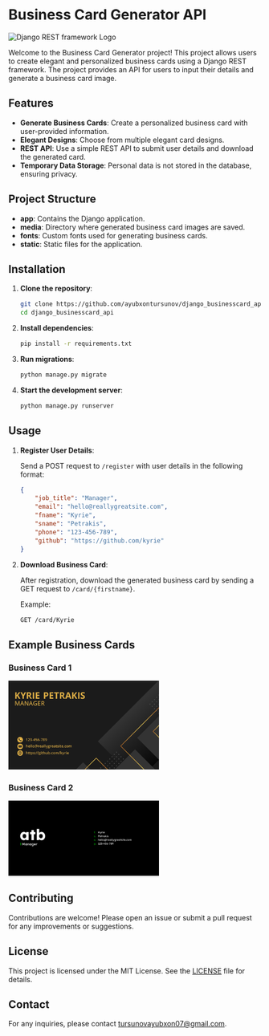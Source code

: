 # Business Card Generator API


![Django REST framework Logo](https://www.django-rest-framework.org/img/logo.png)


Welcome to the Business Card Generator project! This project allows users to create elegant and personalized business cards using a Django REST framework. The project provides an API for users to input their details and generate a business card image.

## Features

- **Generate Business Cards**: Create a personalized business card with user-provided information.
- **Elegant Designs**: Choose from multiple elegant card designs.
- **REST API**: Use a simple REST API to submit user details and download the generated card.
- **Temporary Data Storage**: Personal data is not stored in the database, ensuring privacy.

## Project Structure

- **app**: Contains the Django application.
- **media**: Directory where generated business card images are saved.
- **fonts**: Custom fonts used for generating business cards.
- **static**: Static files for the application.

## Installation

1. **Clone the repository**:

    ```sh
    git clone https://github.com/ayubxontursunov/django_businesscard_api.git
    cd django_businesscard_api
    ```

2. **Install dependencies**:

    ```sh
    pip install -r requirements.txt
    ```

3. **Run migrations**:

    ```sh
    python manage.py migrate
    ```

4. **Start the development server**:

    ```sh
    python manage.py runserver
    ```

## Usage

1. **Register User Details**:

    Send a POST request to `/register` with user details in the following format:

    ```json
    {
        "job_title": "Manager",
        "email": "hello@reallygreatsite.com",
        "fname": "Kyrie",
        "sname": "Petrakis",
        "phone": "123-456-789",
        "github": "https://github.com/kyrie"
    }
    ```

2. **Download Business Card**:

    After registration, download the generated business card by sending a GET request to `/card/{firstname}`.

    Example:
    
    ```sh
    GET /card/Kyrie
    ```

## Example Business Cards
### Business Card 1

<img src="media/KYRIE.png" alt="Business Card 1" width="300">

### Business Card 2

<img src="media/KYRIE(2).png" alt="Business Card 2" width="300">


## Contributing

Contributions are welcome! Please open an issue or submit a pull request for any improvements or suggestions.

## License

This project is licensed under the MIT License. See the [LICENSE](LICENSE) file for details.

## Contact

For any inquiries, please contact [tursunovayubxon07@gmail.com](mailto:tursunovayubxon07@gmail.com).
